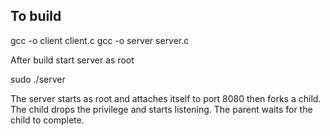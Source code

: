 To build
--------
gcc -o client client.c
gcc -o server server.c

After build start server as root

sudo ./server

The server starts as root and attaches itself to port 8080 then forks a child. The child drops the privilege and starts listening.
The parent waits for the child to complete.
